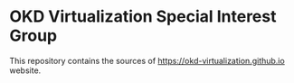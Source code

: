# OKD Virtualization Special Interest Group

This repository contains the sources of <https://okd-virtualization.github.io> website.
